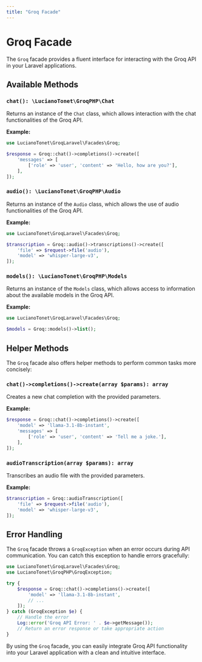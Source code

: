 ```yaml
---
title: "Groq Facade"
---
```


# Groq Facade

The `Groq` facade provides a fluent interface for interacting with the Groq API in your Laravel applications.

## Available Methods

### `chat(): \LucianoTonet\GroqPHP\Chat`

Returns an instance of the `Chat` class, which allows interaction with the chat functionalities of the Groq API.

**Example:**

```php
use LucianoTonet\GroqLaravel\Facades\Groq;

$response = Groq::chat()->completions()->create([
    'messages' => [
        ['role' => 'user', 'content' => 'Hello, how are you?'],
    ],
]);
```

### `audio(): \LucianoTonet\GroqPHP\Audio`

Returns an instance of the `Audio` class, which allows the use of audio functionalities of the Groq API.

**Example:**

```php
use LucianoTonet\GroqLaravel\Facades\Groq;

$transcription = Groq::audio()->transcriptions()->create([
    'file' => $request->file('audio'),
    'model' => 'whisper-large-v3', 
]);
```

### `models(): \LucianoTonet\GroqPHP\Models`

Returns an instance of the `Models` class, which allows access to information about the available models in the Groq API.

**Example:**

```php
use LucianoTonet\GroqLaravel\Facades\Groq;

$models = Groq::models()->list();
```

## Helper Methods

The `Groq` facade also offers helper methods to perform common tasks more concisely:

### `chat()->completions()->create(array $params): array`

Creates a new chat completion with the provided parameters.

**Example:**

```php
$response = Groq::chat()->completions()->create([
    'model' => 'llama-3.1-8b-instant',
    'messages' => [
        ['role' => 'user', 'content' => 'Tell me a joke.'],
    ],
]);
```

### `audioTranscription(array $params): array`

Transcribes an audio file with the provided parameters.

**Example:**

```php
$transcription = Groq::audioTranscription([
    'file' => $request->file('audio'),
    'model' => 'whisper-large-v3', 
]);
```

## Error Handling

The `Groq` facade throws a `GroqException` when an error occurs during API communication. You can catch this exception to handle errors gracefully:

```php
use LucianoTonet\GroqLaravel\Facades\Groq;
use LucianoTonet\GroqPHP\GroqException;

try {
    $response = Groq::chat()->completions()->create([
        'model' => 'llama-3.1-8b-instant',
        // ...
    ]);
} catch (GroqException $e) {
    // Handle the error
    Log::error('Groq API Error: ' . $e->getMessage());
    // Return an error response or take appropriate action
}
```

By using the `Groq` facade, you can easily integrate Groq API functionality into your Laravel application with a clean and intuitive interface.
